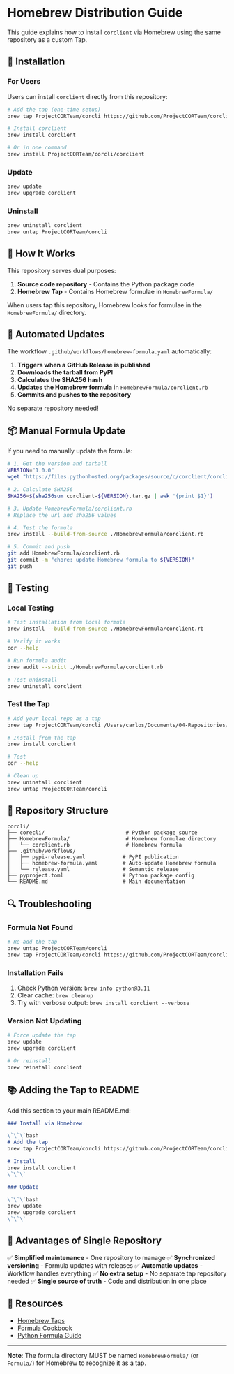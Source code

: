 # Homebrew Distribution Guide

This guide explains how to install `corclient` via Homebrew using the same repository as a custom Tap.

## 🍺 Installation

### For Users

Users can install `corclient` directly from this repository:

```bash
# Add the tap (one-time setup)
brew tap ProjectCORTeam/corcli https://github.com/ProjectCORTeam/corcli.git

# Install corclient
brew install corclient

# Or in one command
brew install ProjectCORTeam/corcli/corclient
```

### Update

```bash
brew update
brew upgrade corclient
```

### Uninstall

```bash
brew uninstall corclient
brew untap ProjectCORTeam/corcli
```

## 🔧 How It Works

This repository serves dual purposes:
1. **Source code repository** - Contains the Python package code
2. **Homebrew Tap** - Contains Homebrew formulae in `HomebrewFormula/`

When users tap this repository, Homebrew looks for formulae in the `HomebrewFormula/` directory.

## 🚀 Automated Updates

The workflow `.github/workflows/homebrew-formula.yaml` automatically:

1. **Triggers when a GitHub Release is published**
2. **Downloads the tarball from PyPI**
3. **Calculates the SHA256 hash**
4. **Updates the Homebrew formula** in `HomebrewFormula/corclient.rb`
5. **Commits and pushes to the repository**

No separate repository needed!

## 📦 Manual Formula Update

If you need to manually update the formula:

```bash
# 1. Get the version and tarball
VERSION="1.0.0"
wget "https://files.pythonhosted.org/packages/source/c/corclient/corclient-${VERSION}.tar.gz"

# 2. Calculate SHA256
SHA256=$(sha256sum corclient-${VERSION}.tar.gz | awk '{print $1}')

# 3. Update HomebrewFormula/corclient.rb
# Replace the url and sha256 values

# 4. Test the formula
brew install --build-from-source ./HomebrewFormula/corclient.rb

# 5. Commit and push
git add HomebrewFormula/corclient.rb
git commit -m "chore: update Homebrew formula to ${VERSION}"
git push
```

## 🧪 Testing

### Local Testing

```bash
# Test installation from local formula
brew install --build-from-source ./HomebrewFormula/corclient.rb

# Verify it works
cor --help

# Run formula audit
brew audit --strict ./HomebrewFormula/corclient.rb

# Test uninstall
brew uninstall corclient
```

### Test the Tap

```bash
# Add your local repo as a tap
brew tap ProjectCORTeam/corcli /Users/carlos/Documents/04-Repositories/COR/corcli-cli

# Install from the tap
brew install corclient

# Test
cor --help

# Clean up
brew uninstall corclient
brew untap ProjectCORTeam/corcli
```

## 📝 Repository Structure

```
corcli/
├── corecli/                          # Python package source
├── HomebrewFormula/                  # Homebrew formulae directory
│   └── corclient.rb                  # Homebrew formula
├── .github/workflows/
│   ├── pypi-release.yaml            # PyPI publication
│   ├── homebrew-formula.yaml        # Auto-update Homebrew formula
│   └── release.yaml                 # Semantic release
├── pyproject.toml                   # Python package config
└── README.md                        # Main documentation
```

## 🔍 Troubleshooting

### Formula Not Found

```bash
# Re-add the tap
brew untap ProjectCORTeam/corcli
brew tap ProjectCORTeam/corcli https://github.com/ProjectCORTeam/corcli.git
```

### Installation Fails

1. Check Python version: `brew info python@3.11`
2. Clear cache: `brew cleanup`
3. Try with verbose output: `brew install corclient --verbose`

### Version Not Updating

```bash
# Force update the tap
brew update
brew upgrade corclient

# Or reinstall
brew reinstall corclient
```

## 📚 Adding the Tap to README

Add this section to your main README.md:

```markdown
### Install via Homebrew

\`\`\`bash
# Add the tap
brew tap ProjectCORTeam/corcli https://github.com/ProjectCORTeam/corcli.git

# Install
brew install corclient
\`\`\`

### Update

\`\`\`bash
brew update
brew upgrade corclient
\`\`\`
```

## 🎯 Advantages of Single Repository

✅ **Simplified maintenance** - One repository to manage
✅ **Synchronized versioning** - Formula updates with releases
✅ **Automatic updates** - Workflow handles everything
✅ **No extra setup** - No separate tap repository needed
✅ **Single source of truth** - Code and distribution in one place

## 🔗 Resources

- [Homebrew Taps](https://docs.brew.sh/Taps)
- [Formula Cookbook](https://docs.brew.sh/Formula-Cookbook)
- [Python Formula Guide](https://docs.brew.sh/Python-for-Formula-Authors)

---

**Note**: The formula directory MUST be named `HomebrewFormula/` (or `Formula/`) for Homebrew to recognize it as a tap.

